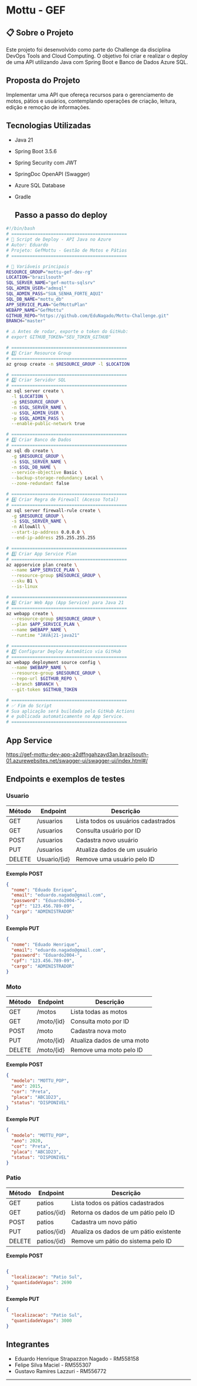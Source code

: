 # Mottu - GEF

## 📋 Sobre o Projeto
Este projeto foi desenvolvido como parte do Challenge da disciplina DevOps Tools and Cloud Computing.
O objetivo foi criar e realizar o deploy de uma API utilizando Java com Spring Boot e Banco de Dados Azure SQL.

## Proposta do Projeto
Implementar uma API que ofereça recursos para o gerenciamento de motos, pátios e usuários, contemplando operações de criação, leitura, edição e remoção de informações.

## Tecnologias Utilizadas

- Java 21  
- Spring Boot 3.5.6  
- Spring Security com JWT  
- SpringDoc OpenAPI (Swagger)  
- Azure SQL Database  
- Gradle

  ## Passo a passo do deploy
```bash
#!/bin/bash
# ============================================
# 🚀 Script de Deploy - API Java no Azure
# Autor: Eduardo
# Projeto: GefMottu - Gestão de Motos e Pátios
# ============================================

# 🔑 Variáveis principais
RESOURCE_GROUP="mottu-gef-dev-rg"
LOCATION="brazilsouth"
SQL_SERVER_NAME="gef-mottu-sqlsrv"
SQL_ADMIN_USER="admsql"
SQL_ADMIN_PASS="SUA_SENHA_FORTE_AQUI"
SQL_DB_NAME="mottu_db"
APP_SERVICE_PLAN="GefMottuPlan"
WEBAPP_NAME="GefMottu"
GITHUB_REPO="https://github.com/EduNagado/Mottu-Challenge.git"
BRANCH="master"

# ⚠️ Antes de rodar, exporte o token do GitHub:
# export GITHUB_TOKEN="SEU_TOKEN_GITHUB"

# ============================================
# 1️⃣ Criar Resource Group
# ============================================
az group create -n $RESOURCE_GROUP -l $LOCATION

# ============================================
# 2️⃣ Criar Servidor SQL
# ============================================
az sql server create \
  -l $LOCATION \
  -g $RESOURCE_GROUP \
  -n $SQL_SERVER_NAME \
  -u $SQL_ADMIN_USER \
  -p $SQL_ADMIN_PASS \
  --enable-public-network true

# ============================================
# 3️⃣ Criar Banco de Dados
# ============================================
az sql db create \
  -g $RESOURCE_GROUP \
  -s $SQL_SERVER_NAME \
  -n $SQL_DB_NAME \
  --service-objective Basic \
  --backup-storage-redundancy Local \
  --zone-redundant false

# ============================================
# 4️⃣ Criar Regra de Firewall (Acesso Total)
# ============================================
az sql server firewall-rule create \
  -g $RESOURCE_GROUP \
  -s $SQL_SERVER_NAME \
  -n AllowAll \
  --start-ip-address 0.0.0.0 \
  --end-ip-address 255.255.255.255

# ============================================
# 5️⃣ Criar App Service Plan
# ============================================
az appservice plan create \
  --name $APP_SERVICE_PLAN \
  --resource-group $RESOURCE_GROUP \
  --sku B1 \
  --is-linux

# ============================================
# 6️⃣ Criar Web App (App Service) para Java 21
# ============================================
az webapp create \
  --resource-group $RESOURCE_GROUP \
  --plan $APP_SERVICE_PLAN \
  --name $WEBAPP_NAME \
  --runtime "JAVA|21-java21"

# ============================================
# 7️⃣ Configurar Deploy Automático via GitHub
# ============================================
az webapp deployment source config \
  --name $WEBAPP_NAME \
  --resource-group $RESOURCE_GROUP \
  --repo-url $GITHUB_REPO \
  --branch $BRANCH \
  --git-token $GITHUB_TOKEN

# ============================================
# ✅ Fim do Script
# Sua aplicação será buildada pelo GitHub Actions
# e publicada automaticamente no App Service.
# ============================================

```
## App Service
https://gef-mottu-dev-app-a2dffngahzayd3an.brazilsouth-01.azurewebsites.net/swagger-ui/swagger-ui/index.html#/

## Endpoints e exemplos de testes

### Usuario
| Método | Endpoint           | Descrição                       |
|--------|--------------------|--------------------------------|
| GET    | /usuarios            | Lista todos os usuários cadastrados      |
| GET    | /usuarios            | Consulta usuário por ID                  |
| POST   | /usuarios            | Cadastra novo usuário                    |
| PUT    | /usuarios            | Atualiza dados de um usuário             |
| DELETE | Usuario/{id}         | Remove uma usuário pelo ID               |

**Exemplo POST**
```json
{
  "nome": "Eduado Enrique",
  "email": "eduardo.nagado@gmail.com",
  "password": "Eduardo2004-",
  "cpf": "123.456.789-09",
  "cargo": "ADMINISTRADOR"
}
```
**Exemplo PUT**
```json
{
  "nome": "Eduado Henrique",
  "email": "eduardo.nagado@gmail.com",
  "password": "Eduardo2004-",
  "cpf": "123.456.789-09",
  "cargo": "ADMINISTRADOR"
}
```

### Moto
| Método | Endpoint           | Descrição                       |
|--------|--------------------|--------------------------------|
| GET    | /motos             | Lista todas as motos                        |
| GET    | /moto/{id}         | Consulta moto por ID                        |
| POST   | /moto              | Cadastra nova moto                          |
| PUT    | /moto/{id}         | Atualiza dados de uma moto                  |
| DELETE | /moto/{id}         | Remove uma moto pelo ID                     |

**Exemplo POST**
```json
{
  "modelo": "MOTTU_POP",
  "ano": 2015,
  "cor": "Preta",
  "placa": "ABC1D23",
  "status": "DISPONIVEL"
}
```

**Exemplo PUT**
```json
{
  "modelo": "MOTTU_POP",
  "ano": 2020,
  "cor": "Preta",
  "placa": "ABC1D23",
  "status": "DISPONIVEL"
}
```

### Patio
| Método | Endpoint           | Descrição                       |
|--------|--------------------|--------------------------------|
| GET    | patios             | Lista todos os pátios cadastrados          |
| GET    | patios/{id}        | Retorna os dados de um pátio pelo ID       |
| POST   | patios             | Cadastra um novo pátio                     |
| PUT    | patios/{id}        | Atualiza os dados de um pátio existente    |
| DELETE | patios/{id}        | Remove um pátio do sistema pelo ID         |


**Exemplo POST**
```json

{
  "localizacao": "Patio Sul",
  "quantidadeVagas": 2690
}
```

**Exemplo PUT**
```json
{
  "localizacao": "Patio Sul",
  "quantidadeVagas": 3000
}
```

## Integrantes

- Eduardo Henrique Strapazzon Nagado - RM558158
- Felipe Silva Maciel  - RM555307
- Gustavo Ramires Lazzuri - RM556772

---

